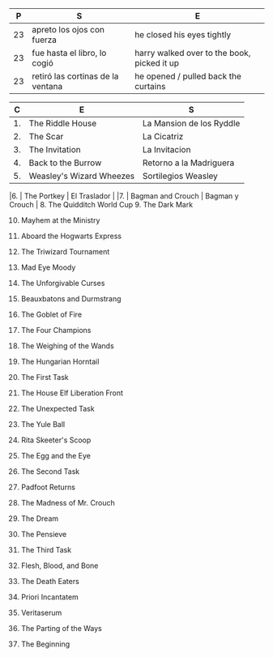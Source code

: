 

|P| S | E |
|-| - | - |
| 23 | apreto los ojos con fuerza | he closed his eyes tightly |
| 23 | fue hasta el libro, lo cogió |  harry walked over to the book, picked it up|
| 23 | retiró las cortinas de la ventana | he opened / pulled back the curtains |


|C| E | S |
|-| - | - |
|1. | The Riddle House | La Mansion de los Ryddle |
|2.  | The Scar | La Cicatriz |
|3.   | The Invitation | La Invitacion |
|4.   | Back to the Burrow | Retorno a la Madriguera |
|5.   | Weasley's Wizard Wheezes | Sortilegios Weasley |

|6.   | The Portkey | El Traslador | 
|7.   | Bagman and Crouch | Bagman y Crouch |
8. The Quidditch World Cup
9. The Dark Mark

10. Mayhem at the Ministry
11. Aboard the Hogwarts Express
12. The Triwizard Tournament
13. Mad Eye Moody
14. The Unforgivable Curses

15. Beauxbatons and Durmstrang
16. The Goblet of Fire
17. The Four Champions
18. The Weighing of the Wands
19. The Hungarian Horntail

20. The First Task
21. The House Elf Liberation Front
22. The Unexpected Task
23. The Yule Ball
24. Rita Skeeter's Scoop

25. The Egg and the Eye
26. The Second Task
27. Padfoot Returns
28. The Madness of Mr. Crouch
29. The Dream

30. The Pensieve
31. The Third Task
32. Flesh, Blood, and Bone
33. The Death Eaters
34. Priori Incantatem

35. Veritaserum
36. The Parting of the Ways
37. The Beginning

